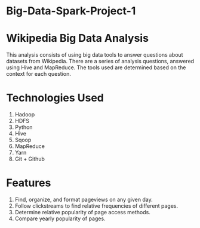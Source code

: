 # Big-Data-Spark-Project-1

# Wikipedia Big Data Analysis

This analysis consists of using big data tools to answer questions about datasets from Wikipedia. There are a series of analysis questions, answered using Hive and MapReduce. The tools used are determined based on the context for each question.

# Technologies Used

1.  Hadoop
2.  HDFS
3.  Python
4.  Hive
5.  Sqoop
6.  MapReduce
7.  Yarn
8.  Git + Github

# Features

1.  Find, organize, and format pageviews on any given day.
2.  Follow clickstreams to find relative frequencies of different pages.
3.  Determine relative popularity of page access methods.
4.  Compare yearly popularity of pages.


